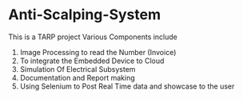 # Anti-Scalping-System
This is a TARP project
Various Components include 
1) Image Processing to read the Number (Invoice)
2) To integrate the Embedded Device to Cloud
3) Simulation Of Electrical Subsystem
4) Documentation and Report making
5) Using Selenium to Post Real Time data and showcase to the user
